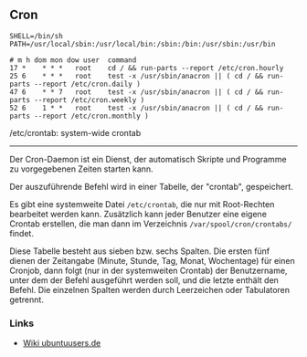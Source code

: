 Cron
----

	SHELL=/bin/sh
	PATH=/usr/local/sbin:/usr/local/bin:/sbin:/bin:/usr/sbin:/usr/bin
	
	# m h dom mon dow user  command
	17 *    * * *   root    cd / && run-parts --report /etc/cron.hourly
	25 6    * * *   root    test -x /usr/sbin/anacron || ( cd / && run-parts --report /etc/cron.daily )
	47 6    * * 7   root    test -x /usr/sbin/anacron || ( cd / && run-parts --report /etc/cron.weekly )
	52 6    1 * *   root    test -x /usr/sbin/anacron || ( cd / && run-parts --report /etc/cron.monthly )
	
/etc/crontab: system-wide crontab	

- - - 

Der Cron-Daemon ist ein Dienst, der automatisch Skripte und Programme zu vorgegebenen Zeiten starten kann. 

Der auszuführende Befehl wird in einer Tabelle, der "crontab", gespeichert. 

Es gibt eine systemweite Datei `/etc/crontab`, die nur mit Root-Rechten bearbeitet werden kann. Zusätzlich kann jeder Benutzer eine eigene Crontab erstellen, die man dann im Verzeichnis `/var/spool/cron/crontabs/` findet.

Diese Tabelle besteht aus sieben bzw. sechs Spalten. Die ersten fünf dienen der Zeitangabe (Minute, Stunde, Tag, Monat, Wochentage) für einen Cronjob, dann folgt (nur in der systemweiten Crontab) der Benutzername, unter dem der Befehl ausgeführt werden soll, und die letzte enthält den Befehl. Die einzelnen Spalten werden durch Leerzeichen oder Tabulatoren getrennt.

### Links

* [Wiki ubuntuusers.de](https://wiki.ubuntuusers.de/Cron/) 
 



